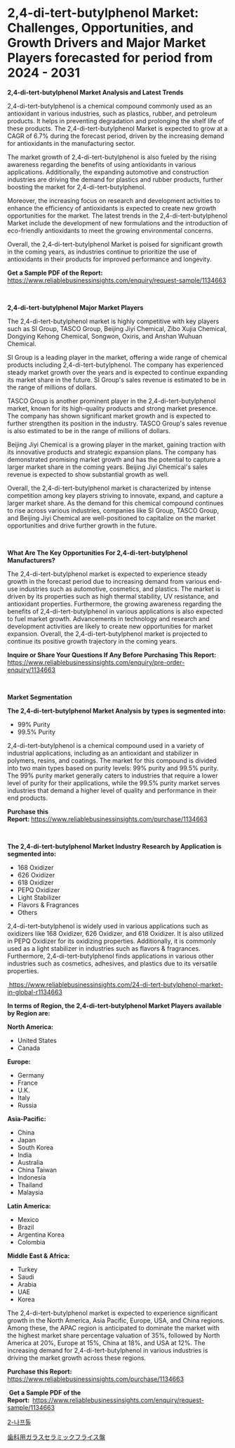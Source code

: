 <p><h1>2,4-di-tert-butylphenol Market: Challenges, Opportunities, and Growth Drivers and Major Market Players forecasted for period from 2024 - 2031</h1></p><p><strong>2,4-di-tert-butylphenol Market Analysis and Latest Trends</strong></p>
<p><p>2,4-di-tert-butylphenol is a chemical compound commonly used as an antioxidant in various industries, such as plastics, rubber, and petroleum products. It helps in preventing degradation and prolonging the shelf life of these products. The 2,4-di-tert-butylphenol Market is expected to grow at a CAGR of 6.7% during the forecast period, driven by the increasing demand for antioxidants in the manufacturing sector.</p><p>The market growth of 2,4-di-tert-butylphenol is also fueled by the rising awareness regarding the benefits of using antioxidants in various applications. Additionally, the expanding automotive and construction industries are driving the demand for plastics and rubber products, further boosting the market for 2,4-di-tert-butylphenol.</p><p>Moreover, the increasing focus on research and development activities to enhance the efficiency of antioxidants is expected to create new growth opportunities for the market. The latest trends in the 2,4-di-tert-butylphenol Market include the development of new formulations and the introduction of eco-friendly antioxidants to meet the growing environmental concerns.</p><p>Overall, the 2,4-di-tert-butylphenol Market is poised for significant growth in the coming years, as industries continue to prioritize the use of antioxidants in their products for improved performance and longevity.</p></p>
<p><strong>Get a Sample PDF of the Report:&nbsp;</strong> <a href="https://www.reliablebusinessinsights.com/enquiry/request-sample/1134663">https://www.reliablebusinessinsights.com/enquiry/request-sample/1134663</a></p>
<p>&nbsp;</p>
<p><strong>2,4-di-tert-butylphenol Major Market Players</strong></p>
<p><p>The 2,4-di-tert-butylphenol market is highly competitive with key players such as SI Group, TASCO Group, Beijing Jiyi Chemical, Zibo Xujia Chemical, Dongying Kehong Chemical, Songwon, Oxiris, and Anshan Wuhuan Chemical.</p><p>SI Group is a leading player in the market, offering a wide range of chemical products including 2,4-di-tert-butylphenol. The company has experienced steady market growth over the years and is expected to continue expanding its market share in the future. SI Group's sales revenue is estimated to be in the range of millions of dollars.</p><p>TASCO Group is another prominent player in the 2,4-di-tert-butylphenol market, known for its high-quality products and strong market presence. The company has shown significant market growth and is expected to further strengthen its position in the industry. TASCO Group's sales revenue is also estimated to be in the range of millions of dollars.</p><p>Beijing Jiyi Chemical is a growing player in the market, gaining traction with its innovative products and strategic expansion plans. The company has demonstrated promising market growth and has the potential to capture a larger market share in the coming years. Beijing Jiyi Chemical's sales revenue is expected to show substantial growth as well.</p><p>Overall, the 2,4-di-tert-butylphenol market is characterized by intense competition among key players striving to innovate, expand, and capture a larger market share. As the demand for this chemical compound continues to rise across various industries, companies like SI Group, TASCO Group, and Beijing Jiyi Chemical are well-positioned to capitalize on the market opportunities and drive further growth in the future.</p></p>
<p>&nbsp;</p>
<p><strong>What Are The Key Opportunities For 2,4-di-tert-butylphenol Manufacturers?</strong></p>
<p><p>The 2,4-di-tert-butylphenol market is expected to experience steady growth in the forecast period due to increasing demand from various end-use industries such as automotive, cosmetics, and plastics. The market is driven by its properties such as high thermal stability, UV resistance, and antioxidant properties. Furthermore, the growing awareness regarding the benefits of 2,4-di-tert-butylphenol in various applications is also expected to fuel market growth. Advancements in technology and research and development activities are likely to create new opportunities for market expansion. Overall, the 2,4-di-tert-butylphenol market is projected to continue its positive growth trajectory in the coming years.</p></p>
<p><strong>Inquire or Share Your Questions If Any Before Purchasing This Report:</strong> <a href="https://www.reliablebusinessinsights.com/enquiry/pre-order-enquiry/1134663">https://www.reliablebusinessinsights.com/enquiry/pre-order-enquiry/1134663</a></p>
<p>&nbsp;</p>
<p><strong>Market Segmentation</strong></p>
<p><strong>The 2,4-di-tert-butylphenol Market Analysis by types is segmented into:</strong></p>
<p><ul><li>99% Purity</li><li>99.5% Purity</li></ul></p>
<p><p>2,4-di-tert-butylphenol is a chemical compound used in a variety of industrial applications, including as an antioxidant and stabilizer in polymers, resins, and coatings. The market for this compound is divided into two main types based on purity levels: 99% purity and 99.5% purity. The 99% purity market generally caters to industries that require a lower level of purity for their applications, while the 99.5% purity market serves industries that demand a higher level of quality and performance in their end products.</p></p>
<p><strong>Purchase this Report:&nbsp;</strong><a href="https://www.reliablebusinessinsights.com/purchase/1134663">https://www.reliablebusinessinsights.com/purchase/1134663</a></p>
<p>&nbsp;</p>
<p><strong>The 2,4-di-tert-butylphenol Market Industry Research by Application is segmented into:</strong></p>
<p><ul><li>168 Oxidizer</li><li>626 Oxidizer</li><li>618 Oxidizer</li><li>PEPQ Oxidizer</li><li>Light Stabilizer</li><li>Flavors & Fragrances</li><li>Others</li></ul></p>
<p><p>2,4-di-tert-butylphenol is widely used in various applications such as oxidizers like 168 Oxidizer, 626 Oxidizer, and 618 Oxidizer. It is also utilized in PEPQ Oxidizer for its oxidizing properties. Additionally, it is commonly used as a light stabilizer in industries such as flavors & fragrances. Furthermore, 2,4-di-tert-butylphenol finds applications in various other industries such as cosmetics, adhesives, and plastics due to its versatile properties.</p></p>
<p><a href="https://www.reliablebusinessinsights.com/24-di-tert-butylphenol-market-in-global-r1134663">&nbsp;https://www.reliablebusinessinsights.com/24-di-tert-butylphenol-market-in-global-r1134663</a></p>
<p><strong>In terms of Region, the 2,4-di-tert-butylphenol Market Players available by Region are:</strong></p>
<p>
    <p> <strong> North America: </strong>
        <ul>
            <li>United States</li>
            <li>Canada</li>
        </ul>
        </p> 
    <p> <strong> Europe: </strong>
        <ul>
            <li>Germany</li>
            <li>France</li>
            <li>U.K.</li>
            <li>Italy</li>
            <li>Russia</li>
        </ul>
        </p> 
    <p> <strong> Asia-Pacific: </strong>
        <ul>
            <li>China</li>
            <li>Japan</li>
            <li>South Korea</li>
            <li>India</li>
            <li>Australia</li>
            <li>China Taiwan</li>
            <li>Indonesia</li>
            <li>Thailand</li>
            <li>Malaysia</li>
        </ul>
        </p> 
    <p> <strong> Latin America: </strong>
        <ul>
            <li>Mexico</li>
            <li>Brazil</li>
            <li>Argentina Korea</li>
            <li>Colombia</li>
        </ul>
        </p> 
    <p> <strong> Middle East & Africa: </strong>
        <ul>
            <li>Turkey</li>
            <li>Saudi</li>
            <li>Arabia</li>
            <li>UAE</li>
            <li>Korea</li>
        </ul>
    </p>
    </p>
<p><p>The 2,4-di-tert-butylphenol market is expected to experience significant growth in the North America, Asia Pacific, Europe, USA, and China regions. Among these, the APAC region is anticipated to dominate the market with the highest market share percentage valuation of 35%, followed by North America at 20%, Europe at 15%, China at 18%, and USA at 12%. The increasing demand for 2,4-di-tert-butylphenol in various industries is driving the market growth across these regions.</p></p>
<p><strong>Purchase this Report: </strong><a href="https://www.reliablebusinessinsights.com/purchase/1134663">https://www.reliablebusinessinsights.com/purchase/1134663</a></p>
<p>&nbsp;<strong>Get a Sample PDF of the Report:&nbsp;&nbsp;</strong><a href="https://www.reliablebusinessinsights.com/enquiry/request-sample/1134663">https://www.reliablebusinessinsights.com/enquiry/request-sample/1134663</a></p>
<p><strong></strong></p>
<p><p><a href="https://github.com/WilburKihn5676/Market-Research-Report-List-2/blob/main/222879997723.md">2-나프톨</a></p><p><a href="https://github.com/GiovaniLeannon/Market-Research-Report-List-1/blob/main/5967665104243.md">歯科用ガラスセラミックフライス盤</a></p></p>